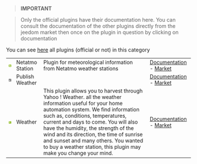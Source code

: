 
>**IMPORTANT**

>Only the official plugins have their documentation here. You can consult the documentation of the other plugins directly from the jeedom market then once on the plugin in question by clicking on documentation


You can see [here](https://market.jeedom.com/index.php?v=d&p=market&type=plugin&categorie=weather) all plugins (official or not) in this category

| | | | |
|--- | --- | --- | ---|
|<img src="netatmoWeather/netatmoWeather_icon.png" width="100" />|Netatmo Station|Plugin for meteorological information from Netatmo weather stations|[Documentation](netatmoWeather/index.md) - [Market](https://market.jeedom.com/index.php?v=d&p=market_display&id=133)|
|<img src="publiemeteo/publiemeteo_icon.png" width="100" />|Publish Weather||[Documentation](publiemeteo/index.md) - [Market](https://market.jeedom.com/index.php?v=d&p=market_display&id=2318)|
|<img src="weather/weather_icon.png" width="100" />|Weather|This plugin allows you to harvest through Yahoo ! Weather. all the weather information useful for your home automation system. We find information such as, conditions, temperatures, current and days to come. You will also have the humidity, the strength of the wind and its direction, the time of sunrise and sunset and many others. You wanted to buy a weather station, this plugin may make you change your mind.|[Documentation](weather/index.md) - [Market](https://market.jeedom.com/index.php?v=d&p=market_display&id=7)|
